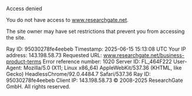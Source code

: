 Access denied

You do not have access to www.researchgate.net.

The site owner may have set restrictions that prevent you from accessing the site.

Ray ID: 95030278fe4eebeb
Timestamp: 2025-06-15 15:13:08 UTC
Your IP address: 143.198.58.73
Requested URL: www.researchgate.net/business-product-terms
Error reference number: 1020
Server ID: FL_464F222
User-Agent: Mozilla/5.0 (X11; Linux x86_64) AppleWebKit/537.36 (KHTML, like Gecko) HeadlessChrome/92.0.4484.7 Safari/537.36
Ray ID: 95030278fe4eebeb
Client IP: 143.198.58.73
© 2008-2025 ResearchGate GmbH. All rights reserved.